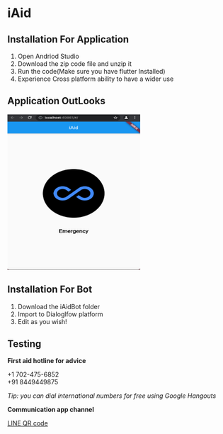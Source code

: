 # iAid

## Installation For Application
1. Open Andriod Studio 
2. Download the zip code file and unzip it
3. Run the code(Make sure you have flutter Installed)
4. Experience Cross platform ability to have a wider use 

## Application OutLooks
<img src="https://github.com/vnmrsharma/iAid/blob/8a7cd884ae0f9726961185320aef596f15bee282/Demo/iAid.png" alt="Emergency" width="300" height="350">



## Installation For Bot

1. Download the iAidBot folder
2. Import to Dialoglfow platform
3. Edit as you wish! 



## Testing

**First aid hotline for advice**

+1 702-475-6852<br>
+91 8449449875

*Tip: you can dial international numbers for free using Google Hangouts*

**Communication app channel**

[LINE QR code](https://i.ibb.co/SRRNBh2/i-Aid-LINE.png)
